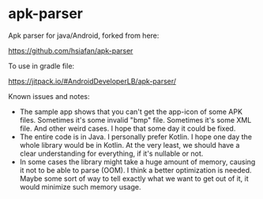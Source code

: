 # apk-parser

Apk parser for java/Android, forked from here:

https://github.com/hsiafan/apk-parser

To use in gradle file:

https://jitpack.io/#AndroidDeveloperLB/apk-parser/

Known issues and notes:

- The sample app shows that you can't get the app-icon of some APK files. Sometimes it's some invalid "bmp" file. Sometimes it's some XML file. And other weird cases. I hope that some day it could be fixed.
- The entire code is in Java. I personally prefer Kotlin. I hope one day the whole library would be in Kotlin. At the very least, we should have a clear understanding for everything, if it's nullable or not.
- In some cases the library might take a huge amount of memory, causing it not to be able to parse (OOM). I think a better optimization is needed. Maybe some sort of way to tell exactly what we want to get out of it, it would minimize such memory usage.
